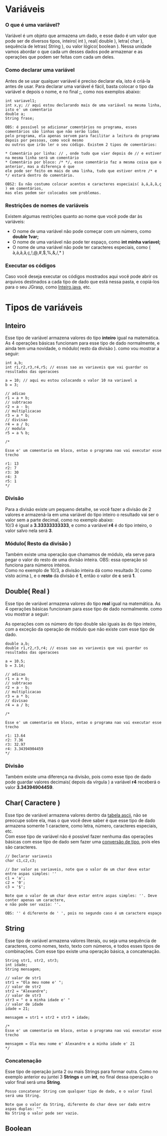 # Variáveis

### O que é uma variável?

Variável é um objeto que armazena um dado, e esse dado é um valor que pode ser de diversos tipos, inteiro( int ), real( double ), letra( char ), sequência de letras( String ), ou valor lógico( boolean ). Nessa unidade vamos abordar o que cada um desses dados pode armazenar e as operações que podem ser feitas com cada um deles.

### Como declarar uma variável
Antes de se usar qualquer variável é preciso declarar ela, isto é criá-la antes de usar. Para declarar uma variável é fácil, basta colocar o tipo da variável e depois o nome, e no final **;**, como nos exemplos abaixo:

```
int variavel1;
int x,y; // aqui estou declarando mais de uma variável na mesma linha, isto e' um comentario
double a;
String frase;
```

```
OBS: é possível se adicionar comentários no programa, esses comentários são linhas que não serão lidas
pelo programa, ela apenas servem para facilitar a leitura do programa depois por pessoas, como você mesmo
ou outros que irão ler o seu código. Existem 2 tipos de comentários:

* Comentário por linha: // , onde tudo que vier depois de // e estiver na mesma linha será um comentário
* Comentário por bloco: /* */, esse comentário faz a mesma coisa que o anterior, mas a diferença é que
ele pode ser feito em mais de uma linha, tudo que estiver entre /* e */ estará dentro do comentário.

OBS2: Eu não costumo colocar acentos e caracteres especiais( à,á,ã,â,ç ) em comentários,
mas eles podem ser colocados sem problemas.
```

### Restrições de nomes de variáveis
Existem algumas restrições quanto ao nome que você pode dar às variáveis:

* O nome de uma variável não pode começar com um número, como **double 1var;**
* O nome de uma variável não pode ter espaço, como **int minha variavel;**
* O nome de uma variável não pode ter caracteres especiais, como ( à,á,ã,â,ç,!,@,#,$,%,&,/,* )

### Executar os códigos

Caso você deseja executar os códigos mostrados aqui você pode abrir os arquivos destinados a cada tipo de dado
que está nessa pasta, e copiá-los para o seu JGrasp, como [Inteiro.java](https://github.com/AlexandreVelloso/Introducao_JAVA/blob/master/Variaveis/Inteiro.java), etc.

# Tipos de variáveis

## Inteiro
Esse tipo de variável armazena valores do tipo **inteiro** igual na matemática. As 4 operações básicas funcionam para esse tipo de dado normalmente, e ainda tem uma novidade, o módulo( resto da divisão ). como vou mostrar a seguir:

```
int a,b;
int r1,r2,r3,r4,r5; // essas sao as variaveis que vai guardar os resultados das operacoes

a = 10; // aqui eu estou colocando o valor 10 na variavel a
b = 3;

// adicao
r1 = a + b;
// subtracao
r2 = a - b;
// multiplicacao
r3 = a * b;
// divisao
r4 = a / b;
// modulo
r5 = a % b;

/*

Esse e' um comentario em bloco, entao o programa nao vai executar esse trecho

r1: 13
r2: 7
r3: 30
r4: 3
r5: 1
*/
```

### Divisão
Para a divisão existe um pequeno detalhe, se você fazer a divisão de 2 valores e armazená-la em uma variável do tipo inteiro
o resultado vai ser o valor sem a parte decimal, como no exemplo abaixo:<br />
10/3 é igual a **3.33333333333**, e como a variável **r4** é do tipo inteiro, o valor salvo nela será **3**.

### Módulo( Resto da divisão )
Também existe uma operação que chamamos de módulo, ela serve para pegar o valor do resto de uma divisão inteira. OBS: essa operação só funciona para números inteiros.<br />
Como no exemplo de 10/3, a divisão inteira dá como resultado 3( como visto acima ), e o **resto** da divisão é **1**, então o valor de **c** será **1**.

## Double( Real )
Esse tipo de variável armazena valores do tipo **real** igual na matemática. As 4 operações básicas funcionam para esse tipo de dado normalmente. como vou mostrar a seguir:

As operações com os número do tipo double são iguais às do tipo inteiro, com a exceção da operação de módulo que não existe com esse tipo de dado.<br />

```
double a,b;
double r1,r2,r3,r4; // essas sao as variaveis que vai guardar os resultados das operacoes

a = 10.5;
b = 3.14;

// adicao
r1 = a + b;
// subtracao
r2 = a - b;
// multiplicacao
r3 = a * b;
// divisao
r4 = a / b;

/*

Esse e' um comentario em bloco, entao o programa nao vai executar esse trecho

r1: 13.64
r2: 7.36
r3: 32.97
r4: 3.34394904459
*/
```

### Divisão
Também existe uma diferença na divisão, pois como esse tipo de dado pode guardar valores decimais( depois da vírgula ) a variável **r4** receberá
o valor **3.34394904459**.

## Char( Caractere )
Esse tipo de variável armazena valores dentro da [tabela ascii](http://ic.unicamp.br/~everton/aulas/hardware/tabelaASCII.pdf), não se preocupe sobre ela,
mas o que você deve saber é que esse tipo de dado armazena somente 1 caractere, como letra, número, caracteres especiais, etc.<br />
Com esse tipo de variável não é possível fazer nenhuma das operações básicas com esse tipo de dado sem fazer uma [conversão de tipo](), pois eles são caracteres.

```
// Declarar variaveis
char c1,c2,c3;

// Dar valor as variaveis, note que o valor de um char deve estar entre aspas simples: ''
c1 = 'a';
c2 = '0';
c3 = '$';
```

```
Note que o valor de um char deve estar entre aspas simples: ''. Deve conter apenas um caractere,
e não pode ser vazio: ''.

OBS: '' é diferente de ' ', pois no segundo caso é um caractere espaço
```

## String
Esse tipo de variável armazena valores literais, ou seja uma sequência de caracteres, como nomes, texto, texto com números, e todos esses tipos de combinações. Com esse tipo existe uma operação básica, a concatenação.

```
String str1, str2, str3;
int idade;
String mensagem;

// valor de str1
str1 = "Ola meu nome e' ";
// valor de str2
str2 = "Alexandre";
// valor de str3
str3 = " e a minha idade e' "
// valor de idade
idade = 21;

mensagem = str1 + str2 + str3 + idade;

/*
Esse e' um comentario em bloco, entao o programa nao vai executar esse trecho

mensagem = Ola meu nome e' Alexandre e a minha idade e' 21
*/
```

### Concatenação
Esse tipo de operação junta 2 ou mais Strings para formar outra. Como no exemplo anterior eu juntei 3 **Strings** e um **int**, no final dessa operação o valor final será uma **String**.

```
Posso concatenar String com qualquer tipo de dado, e o valor final será uma String.
```

```
Note que o valor da String, diferente do char deve ser dado entre aspas duplas: "".
Na String o valor pode ser vazio.
```

## Boolean

